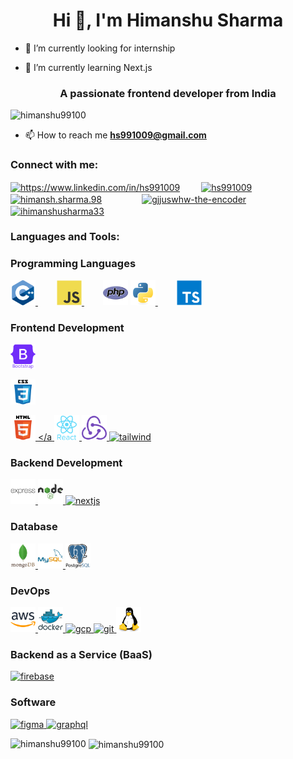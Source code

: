 <h1  align="center">Hi 👋, I'm Himanshu Sharma</h1>

- 🔭 I’m currently looking for internship

  

- 🌱 I’m currently learning Next.js

<h3  align="center">A passionate frontend developer from India</h3>

  

<p  align="left">  <img  src="https://komarev.com/ghpvc/?username=himanshu99100&label=Profile%20views&color=0e75b6&style=flat"  alt="himanshu99100"  />  </p>

  

- 📫 How to reach me **hs991009@gmail.com**

  

<h3  align="left">Connect with me:</h3>

<p  align="left">

<a  href="https://linkedin.com/in/https://www.linkedin.com/in/hs991009"  style="margin-right: 30px;" target="blank"><img  align="center"  src="https://raw.githubusercontent.com/rahuldkjain/github-profile-readme-generator/master/src/images/icons/Social/linked-in-alt.svg"  alt="https://www.linkedin.com/in/hs991009"  height="30"  width="40"  /></a>
<a  href="https://twitter.com/hs991009"  style="margin-right: 30px;" target="blank"><img  align="center"  src="https://raw.githubusercontent.com/rahuldkjain/github-profile-readme-generator/master/src/images/icons/Social/twitter.svg"   alt="hs991009"  height="30"  width="40"  /></a>
<a  href="https://instagram.com/himansh.sharma.98" style="margin-right: 30px;"  target="blank"><img  align="center"  src="https://raw.githubusercontent.com/rahuldkjain/github-profile-readme-generator/master/src/images/icons/Social/instagram.svg" style="margin-right: 30px;"  alt="himansh.sharma.98"  height="30"  width="40"  /></a>
<a  href="https://codepen.io/gjjuswhw-the-encoder" style="margin-right: 30px;"  target="blank"><img  align="center"  src="https://raw.githubusercontent.com/rahuldkjain/github-profile-readme-generator/master/src/images/icons/Social/codepen.svg"  alt="gjjuswhw-the-encoder"  height="30"  width="40"  /></a>
<a  href="https://codesandbox.com/ihimanshusharma33" style="margin-right: 30px;"  target="blank"><img  align="center"  src="https://raw.githubusercontent.com/rahuldkjain/github-profile-readme-generator/master/src/images/icons/Social/codesandbox.svg"  alt="ihimanshusharma33"  height="30"  width="40"  /></a>

</p>

  

<h3  align="left">Languages and Tools:</h3>

  

### Programming Languages

<p>
<a  href="https://www.w3schools.com/cpp/" style="margin-right: 30px;"  target="_blank">  <img  src="https://raw.githubusercontent.com/devicons/devicon/master/icons/cplusplus/cplusplus-original.svg"  alt="cplusplus"  width="40"  height="40"/>  </a>
<a  href="https://developer.mozilla.org/en-US/docs/Web/JavaScript" style="margin-right: 30px;" target="_blank">  <img  src="https://raw.githubusercontent.com/devicons/devicon/master/icons/javascript/javascript-original.svg"  alt="javascript"  width="40"  height="40"/>  </a
<a  href="https://www.php.net" style="margin-right: 30px;"  target="_blank">  <img  src="https://raw.githubusercontent.com/devicons/devicon/master/icons/php/php-original.svg"  alt="php"  width="40"  height="40"/>  </a>
<a  href="https://www.python.org"  style="margin-right: 30px;" target="_blank">  <img  src="https://raw.githubusercontent.com/devicons/devicon/master/icons/python/python-original.svg"  alt="python"  width="40"  height="40"/>  </a>
<a  href="https://www.typescriptlang.org/" style="margin-right: 30px;"  target="_blank">  <img  src="https://raw.githubusercontent.com/devicons/devicon/master/icons/typescript/typescript-original.svg"  alt="typescript"  width="40"  height="40"/>  </a>

</p>

  

### Frontend Development

<p>

<a  href="https://getbootstrap.com"  target="_blank">  <img  src="https://raw.githubusercontent.com/devicons/devicon/master/icons/bootstrap/bootstrap-plain-wordmark.svg"  alt="bootstrap"  width="40"  height="40"/>  </a>

<a  href="https://www.w3schools.com/css/"  target="_blank">  <img  src="https://raw.githubusercontent.com/devicons/devicon/master/icons/css3/css3-original-wordmark.svg"  alt="css3"  width="40"  height="40"/>  </a>

<a  href="https://www.w3.org/html/"  target="_blank">  <img  src="https://raw.githubusercontent.com/devicons/devicon/master/icons/html5/html5-original-wordmark.svg"  alt="html5"  width="40"  height="40"/>  </a<a  href="https://reactjs.org/"  target="_blank">  <img  src="https://raw.githubusercontent.com/devicons/devicon/master/icons/react/react-original-wordmark.svg"  alt="react"  width="40"  height="40"/>  </a>
<a  href="https://redux.js.org"  target="_blank">  <img  src="https://raw.githubusercontent.com/devicons/devicon/master/icons/redux/redux-original.svg"  alt="redux"  width="40"  height="40"/>  </a><a  href="https://tailwindcss.com/"  target="_blank">  <img  src="https://www.vectorlogo.zone/logos/tailwindcss/tailwindcss-icon.svg"  alt="tailwind"  width="40"  height="40"/>  </a>

</p>

  

### Backend Development

<p><a  href="https://expressjs.com"  target="_blank">  <img  src="https://raw.githubusercontent.com/devicons/devicon/master/icons/express/express-original-wordmark.svg"  alt="express"  width="40"  height="40"/>  </a><a  href="https://nodejs.org"  target="_blank">  <img  src="https://raw.githubusercontent.com/devicons/devicon/master/icons/nodejs/nodejs-original-wordmark.svg"  alt="nodejs"  width="40"  height="40"/>  </a>
<a  href="https://nextjs.org/"  target="_blank">  <img  src="https://cdn.worldvectorlogo.com/logos/nextjs-2.svg"  alt="nextjs"  width="40"  height="40"/>  </a>
</p>

  

### Database

<p><a  href="https://www.mongodb.com/"  target="_blank">  <img  src="https://raw.githubusercontent.com/devicons/devicon/master/icons/mongodb/mongodb-original-wordmark.svg"  alt="mongodb"  width="40"  height="40"/>  </a><a  href="https://www.mysql.com/"  target="_blank">  <img  src="https://raw.githubusercontent.com/devicons/devicon/master/icons/mysql/mysql-original-wordmark.svg"  alt="mysql"  width="40"  height="40"/>  </a><a  href="https://www.postgresql.org"  target="_blank">  <img  src="https://raw.githubusercontent.com/devicons/devicon/master/icons/postgresql/postgresql-original-wordmark.svg"  alt="postgresql"  width="40"  height="40"/>  </a>
</p>

  

### DevOps

<p>

<a  href="https://aws.amazon.com"  target="_blank">  <img  src="https://raw.githubusercontent.com/devicons/devicon/master/icons/amazonwebservices/amazonwebservices-original-wordmark.svg"  alt="aws"  width="40"  height="40"/>  </a><a  href="https://www.docker.com/"  target="_blank">  <img  src="https://raw.githubusercontent.com/devicons/devicon/master/icons/docker/docker-original-wordmark.svg"  alt="docker"  width="40"  height="40"/>  </a><a  href="https://cloud.google.com"  target="_blank">  <img  src="https://www.vectorlogo.zone/logos/google_cloud/google_cloud-icon.svg"  alt="gcp"  width="40"  height="40"/>  </a>
<a  href="https://git-scm.com/"  target="_blank">  <img  src="https://www.vectorlogo.zone/logos/git-scm/git-scm-icon.svg"  alt="git"  width="40"  height="40"/>  </a><a  href="https://www.linux.org/"  target="_blank">  <img  src="https://raw.githubusercontent.com/devicons/devicon/master/icons/linux/linux-original.svg"  alt="linux"  width="40"  height="40"/>  </a>

</p>

  

### Backend as a Service (BaaS)

<p>

<a  href="https://firebase.google.com/"  target="_blank">  <img  src="https://www.vectorlogo.zone/logos/firebase/firebase-icon.svg"  alt="firebase"  width="40"  height="40"/>  </a>

</p>

  

### Software

<p>

<a  href="https://www.figma.com/"  target="_blank">  <img  src="https://www.vectorlogo.zone/logos/figma/figma-icon.svg"  alt="figma"  width="40"  height="40"/>  </a>
<a  href="https://graphql.org"  target="_blank">  <img  src="https://www.vectorlogo.zone/logos/graphql/graphql-icon.svg"  alt="graphql"  width="40"  height="40"/>  </a>

</p>



  

<p><img  align="left"  src="https://github-readme-stats.vercel.app/api/top-langs?username=ihimanshusharma33&show_icons=true&locale=en&layout=compact"  alt="himanshu99100"  /></p>



<p>&nbsp;<img  align="center"  src="https://github-readme-stats.vercel.app/api?username=ihimanshusharma33&show_icons=true&locale=en"  alt="himanshu99100"  /></p>
